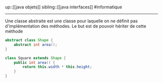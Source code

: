 up::[[java objets]]
sibling::[[java interfaces]]
#informatique

----
Une classe abstraite est une classe pour laquelle on ne définit pas d'implémentation des méthodes. Le but est de pouvoir hériter de cette méthode

```java
abstract class Shape {
    abstract int area();
}
```

```java
class Square extends Shape {
    public int area() { 
        return this.width * this.height;
    }
}
```


